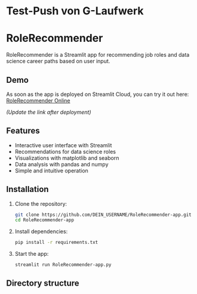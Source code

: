 # Test-Push von G-Laufwerk

# RoleRecommender

RoleRecommender is a Streamlit app for recommending job roles and data science career paths based on user input.

## Demo

As soon as the app is deployed on Streamlit Cloud, you can try it out here:  
[RoleRecommender Online](https://share.streamlit.io/jan399/RoleRecommender-app/main/RoleRecommender-app.py)

*(Update the link after deployment)*

## Features

- Interactive user interface with Streamlit
- Recommendations for data science roles
- Visualizations with matplotlib and seaborn
- Data analysis with pandas and numpy
- Simple and intuitive operation

## Installation

1. Clone the repository:
    ```bash
    git clone https://github.com/DEIN_USERNAME/RoleRecommender-app.git
    cd RoleRecommender-app
    ```
2. Install dependencies:
    ```bash
    pip install -r requirements.txt
    ```
3. Start the app:
    ```bash
    streamlit run RoleRecommender-app.py
    ```

## Directory structure
